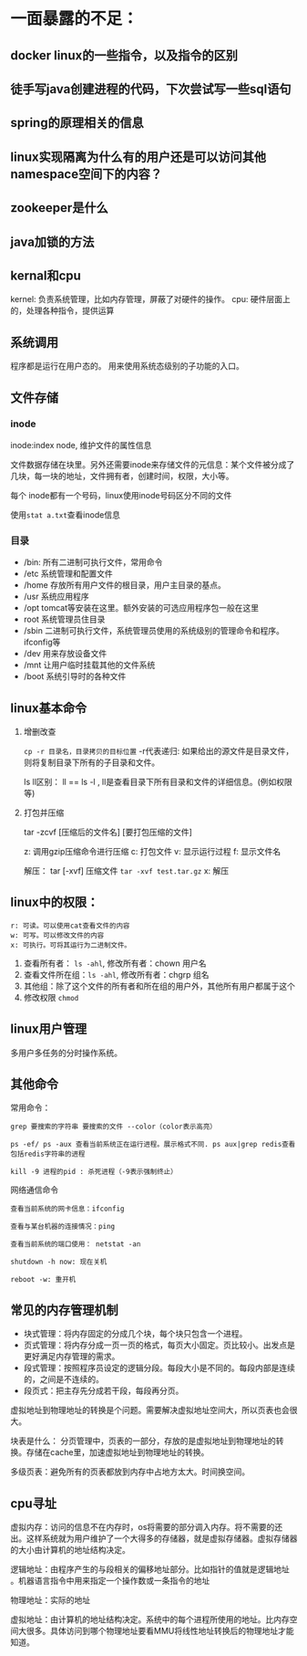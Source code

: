 # 一面暴露的不足：
## docker linux的一些指令，以及指令的区别
## 徒手写java创建进程的代码，下次尝试写一些sql语句
## spring的原理相关的信息
## linux实现隔离为什么有的用户还是可以访问其他namespace空间下的内容？
## zookeeper是什么
## java加锁的方法

## kernal和cpu
kernel: 负责系统管理，比如内存管理，屏蔽了对硬件的操作。
cpu: 硬件层面上的，处理各种指令，提供运算

## 系统调用

程序都是运行在用户态的。
用来使用系统态级别的子功能的入口。

## 文件存储

### inode

inode:index node, 维护文件的属性信息

文件数据存储在块里。另外还需要inode来存储文件的元信息：某个文件被分成了几块，每一块的地址，文件拥有者，创建时间，权限，大小等。

每个 inode都有一个号码，linux使用inode号码区分不同的文件

使用`stat a.txt`查看inode信息

### 目录

- /bin: 所有二进制可执行文件，常用命令
- /etc 系统管理和配置文件
- /home 存放所有用户文件的根目录，用户主目录的基点。
- /usr 系统应用程序
- /opt tomcat等安装在这里。额外安装的可选应用程序包一般在这里
- root 系统管理员住目录
- /sbin 二进制可执行文件，系统管理员使用的系统级别的管理命令和程序。ifconfig等
- /dev 用来存放设备文件
- /mnt 让用户临时挂载其他的文件系统
- /boot 系统引导时的各种文件

## linux基本命令

1. 增删改查
    
    `cp -r 目录名，目录拷贝的目标位置` -r代表递归: 如果给出的源文件是目录文件，则将复制目录下所有的子目录和文件。

    ls ll区别： ll == ls -l , ll是查看目录下所有目录和文件的详细信息。(例如权限等)

2. 打包并压缩

    tar -zcvf [压缩后的文件名] [要打包压缩的文件]

    z: 调用gzip压缩命令进行压缩
    c: 打包文件
    v: 显示运行过程
    f: 显示文件名

    解压： tar [-xvf] 压缩文件 `tar -xvf test.tar.gz`
    x: 解压   

## linux中的权限：

    r: 可读。可以使用cat查看文件的内容
    w: 可写。可以修改文件的内容
    x: 可执行。可将其运行为二进制文件。

1. 查看所有者： `ls -ahl`, 修改所有者：chown 用户名
2. 查看文件所在组：`ls -ahl`, 修改所有者：chgrp 组名
3. 其他组：除了这个文件的所有者和所在组的用户外，其他所有用户都属于这个
4. 修改权限 `chmod`

## linux用户管理

多用户多任务的分时操作系统。

## 其他命令

常用命令：

    grep 要搜索的字符串 要搜索的文件 --color（color表示高亮）

    ps -ef/ ps -aux 查看当前系统正在运行进程。展示格式不同. ps aux|grep redis查看包括redis字符串的进程

    kill -9 进程的pid : 杀死进程（-9表示强制终止）

网络通信命令

    查看当前系统的网卡信息：ifconfig

    查看与某台机器的连接情况：ping

    查看当前系统的端口使用： netstat -an

    shutdown -h now: 现在关机

    reboot -w: 重开机

## 常见的内存管理机制

- 块式管理：将内存固定的分成几个块，每个块只包含一个进程。
- 页式管理：将内存分成一页一页的格式，每页大小固定。页比较小。出发点是更好满足内存管理的需求。
- 段式管理：按照程序员设定的逻辑分段。每段大小是不同的。每段内部是连续的，之间是不连续的。
- 段页式：把主存先分成若干段，每段再分页。

虚拟地址到物理地址的转换是个问题。需要解决虚拟地址空间大，所以页表也会很大。

块表是什么： 分页管理中，页表的一部分，存放的是虚拟地址到物理地址的转换。存储在cache里，加速虚拟地址到物理地址的转换。

多级页表：避免所有的页表都放到内存中占地方太大。时间换空间。


## cpu寻址

虚拟内存：访问的信息不在内存时，os将需要的部分调入内存。将不需要的还出。这样系统就为用户维护了一个大得多的存储器，就是虚拟存储器。虚拟存储器的大小由计算机的地址结构决定。


逻辑地址：由程序产生的与段相关的偏移地址部分。比如指针的值就是逻辑地址 。机器语言指令中用来指定一个操作数或一条指令的地址

物理地址：实际的地址

虚拟地址：由计算机的地址结构决定。系统中的每个进程所使用的地址。比内存空间大很多。具体访问到哪个物理地址要看MMU将线性地址转换后的物理地址才能知道。


